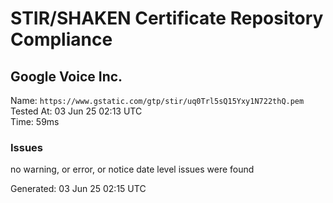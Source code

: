 # STIR/SHAKEN Certificate Repository Compliance

## Google Voice Inc.

Name: `https://www.gstatic.com/gtp/stir/uq0Trl5sQ15Yxy1N722thQ.pem`\
Tested At: 03 Jun 25 02:13 UTC\
Time: 59ms

### Issues

no warning, or error, or notice date level issues were found

Generated: 03 Jun 25 02:15 UTC